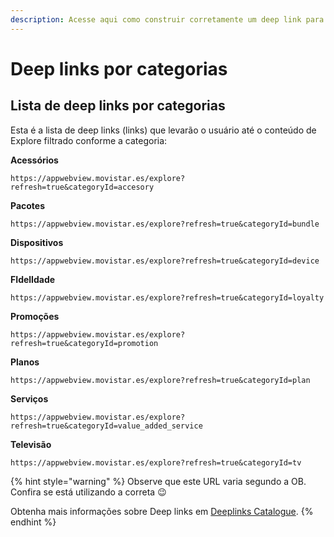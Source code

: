 ```yaml
---
description: Acesse aqui como construir corretamente um deep link para Explore
---
```


# Deep links por categorias

## Lista de deep links por categorias

Esta é a lista de deep links \(links\) que levarão o usuário até o conteúdo de Explore filtrado conforme a categoria:

**Acessórios**

`https://appwebview.movistar.es/explore?refresh=true&categoryId=accesory`

**Pacotes**

`https://appwebview.movistar.es/explore?refresh=true&categoryId=bundle`

**Dispositivos**

`https://appwebview.movistar.es/explore?refresh=true&categoryId=device`

**FIdelIdade**

`https://appwebview.movistar.es/explore?refresh=true&categoryId=loyalty`

**Promoções**

`https://appwebview.movistar.es/explore?refresh=true&categoryId=promotion`

**Planos**

`https://appwebview.movistar.es/explore?refresh=true&categoryId=plan`

**Serviços**

`https://appwebview.movistar.es/explore?refresh=true&categoryId=value_added_service`

**Televisão**

`https://appwebview.movistar.es/explore?refresh=true&categoryId=tv`

{% hint style="warning" %}
Observe que este URL varia segundo a OB. Confira se está utilizando a correta 😉

Obtenha mais informações sobre Deep links em [Deeplinks Catalogue](https://tef-novum.gitbook.io/novum/develop/deeplinks-catalog).
{% endhint %}

